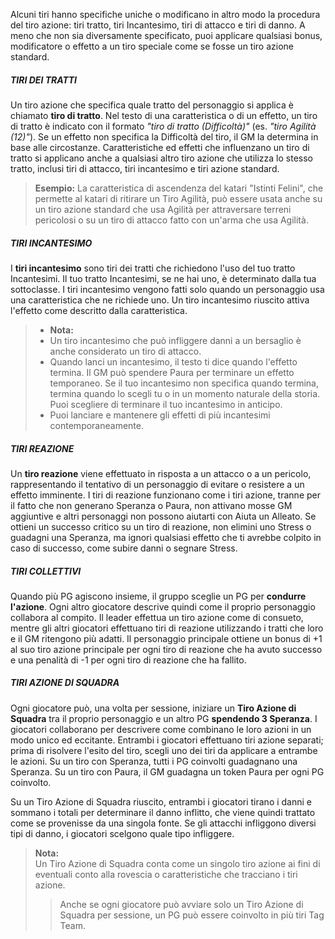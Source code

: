 Alcuni tiri hanno specifiche uniche o modificano in altro modo la procedura del tiro azione: tiri tratto, tiri Incantesimo, tiri di attacco e tiri di danno. A meno che non sia diversamente specificato, puoi applicare qualsiasi bonus, modificatore o effetto a un tiro speciale come se fosse un tiro azione standard.

##### TIRI DEI TRATTI
Un tiro azione che specifica quale tratto del personaggio si applica è chiamato **tiro di tratto**. Nel testo di una caratteristica o di un effetto, un tiro di tratto è indicato con il formato _"tiro di tratto (Difficoltà)"_ (es. _"tiro Agilità (12)"_). Se un effetto non specifica la Difficoltà del tiro, il GM la determina in base alle circostanze. Caratteristiche ed effetti che influenzano un tiro di tratto si applicano anche a qualsiasi altro tiro azione che utilizza lo stesso tratto, inclusi tiri di attacco, tiri incantesimo e tiri azione standard.

> **Esempio:** La caratteristica di ascendenza del katari "Istinti Felini", che permette al katari di ritirare un Tiro Agilità, può essere usata anche su un tiro azione standard che usa Agilità per attraversare terreni pericolosi o su un tiro di attacco fatto con un'arma che usa Agilità.

##### TIRI INCANTESIMO
I **tiri incantesimo** sono tiri dei tratti che richiedono l'uso del tuo tratto Incantesimi. Il tuo tratto Incantesimi, se ne hai uno, è determinato dalla tua sottoclasse. I tiri incantesimo vengono fatti solo quando un personaggio usa una caratteristica che ne richiede uno. Un tiro incantesimo riuscito attiva l'effetto come descritto dalla caratteristica.

> - **Nota:**  
> - Un tiro incantesimo che può infliggere danni a un bersaglio è anche considerato un tiro di attacco.  
> - Quando lanci un incantesimo, il testo ti dice quando l'effetto termina. Il GM può spendere Paura per terminare un effetto temporaneo. Se il tuo incantesimo non specifica quando termina, termina quando lo scegli tu o in un momento naturale della storia. Puoi scegliere di terminare il tuo incantesimo in anticipo.  
> - Puoi lanciare e mantenere gli effetti di più incantesimi contemporaneamente.

##### TIRI REAZIONE
Un **tiro reazione** viene effettuato in risposta a un attacco o a un pericolo, rappresentando il tentativo di un personaggio di evitare o resistere a un effetto imminente. I tiri di reazione funzionano come i tiri azione, tranne per il fatto che non generano Speranza o Paura, non attivano mosse GM aggiuntive e altri personaggi non possono aiutarti con Aiuta un Alleato. Se ottieni un successo critico su un tiro di reazione, non elimini uno Stress o guadagni una Speranza, ma ignori qualsiasi effetto che ti avrebbe colpito in caso di successo, come subire danni o segnare Stress.

##### TIRI COLLETTIVI
Quando più PG agiscono insieme, il gruppo sceglie un PG per **condurre l'azione**. Ogni altro giocatore descrive quindi come il proprio personaggio collabora al compito. Il leader effettua un tiro azione come di consueto, mentre gli altri giocatori effettuano tiri di reazione utilizzando i tratti che loro e il GM ritengono più adatti. Il personaggio principale ottiene un bonus di +1 al suo tiro azione principale per ogni tiro di reazione che ha avuto successo e una penalità di -1 per ogni tiro di reazione che ha fallito.

##### TIRI AZIONE DI SQUADRA
Ogni giocatore può, una volta per sessione, iniziare un **Tiro Azione di Squadra** tra il proprio personaggio e un altro PG **spendendo 3 Speranza**. I giocatori collaborano per descrivere come combinano le loro azioni in un modo unico ed eccitante. Entrambi i giocatori effettuano tiri azione separati; prima di risolvere l'esito del tiro, scegli uno dei tiri da applicare a entrambe le azioni. Su un tiro con Speranza, tutti i PG coinvolti guadagnano una Speranza. Su un tiro con Paura, il GM guadagna un token Paura per ogni PG coinvolto.

Su un Tiro Azione di Squadra riuscito, entrambi i giocatori tirano i danni e sommano i totali per determinare il danno inflitto, che viene quindi trattato come se provenisse da una singola fonte. Se gli attacchi infliggono diversi tipi di danno, i giocatori scelgono quale tipo infliggere.

> **Nota:**  
> Un Tiro Azione di Squadra conta come un singolo tiro azione ai fini di eventuali conto alla rovescia o caratteristiche che tracciano i tiri azione.  
>  > Anche se ogni giocatore può avviare solo un Tiro Azione di Squadra per sessione, un PG può essere coinvolto in più tiri Tag Team.